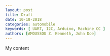 ```yaml
---
layout: post
title: Draft
date: 10-10-2018
categories: automobile
keywords: [ UART, I2C, Arduino, Machine CC ]
authors: [AMOUSSOU Z. Kenneth, John Doe]
---
```


My content
